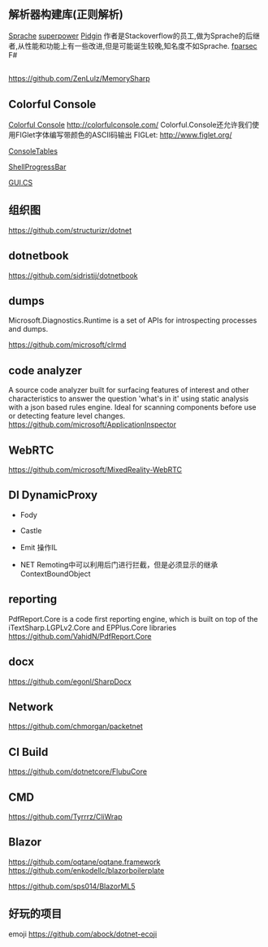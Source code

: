 
## 解析器构建库(正则解析)
[Sprache](https://github.com/sprache/Sprache)
[superpower](https://github.com/datalust/superpower)
[Pidgin](https://github.com/benjamin-hodgson/Pidgin) 作者是Stackoverflow的员工,做为Sprache的后继者,从性能和功能上有一些改进,但是可能诞生较晚,知名度不如Sprache.
[fparsec](https://github.com/stephan-tolksdorf/fparsec) F#


##
https://github.com/ZenLulz/MemorySharp

## Colorful Console

[Colorful Console](https://github.com/tomakita/Colorful.Console)
http://colorfulconsole.com/
Colorful.Console还允许我们使用FIGlet字体编写带颜色的ASCII码输出
FIGLet: http://www.figlet.org/


[ConsoleTables](https://github.com/khalidabuhakmeh/ConsoleTables)

[ShellProgressBar](https://github.com/Mpdreamz/shellprogressbar)

[GUI.CS](https://github.com/migueldeicaza/gui.cs)


## 组织图
https://github.com/structurizr/dotnet


## dotnetbook
https://github.com/sidristij/dotnetbook

## dumps
Microsoft.Diagnostics.Runtime is a set of APIs for introspecting processes and dumps.

https://github.com/microsoft/clrmd

## code analyzer
A source code analyzer built for surfacing features of interest and other characteristics to answer the question 'what's in it' using static analysis with a json based rules engine. Ideal for scanning components before use or detecting feature level changes.
https://github.com/microsoft/ApplicationInspector


## WebRTC
https://github.com/microsoft/MixedReality-WebRTC

## DI DynamicProxy
- Fody

- Castle 

- Emit 操作IL

- NET Remoting中可以利用后门进行拦截，但是必须显示的继承ContextBoundObject

## reporting
PdfReport.Core is a code first reporting engine, which is built on top of the iTextSharp.LGPLv2.Core and EPPlus.Core libraries
https://github.com/VahidN/PdfReport.Core

## docx
https://github.com/egonl/SharpDocx

## Network
https://github.com/chmorgan/packetnet
##  CI Build
https://github.com/dotnetcore/FlubuCore

## CMD
https://github.com/Tyrrrz/CliWrap

## Blazor
https://github.com/oqtane/oqtane.framework
https://github.com/enkodellc/blazorboilerplate

https://github.com/sps014/BlazorML5

## 好玩的项目

emoji 
https://github.com/abock/dotnet-ecoji
